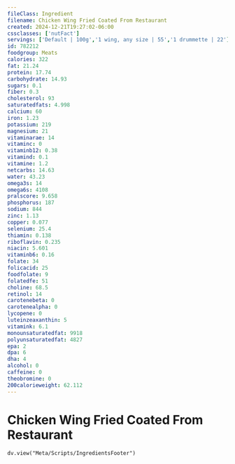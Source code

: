 ```yaml
---
fileClass: Ingredient
filename: Chicken Wing Fried Coated From Restaurant
created: 2024-12-21T19:27:02-06:00
cssclasses: ['nutFact']
servings: ['Default | 100g','1 wing, any size | 55','1 drummette | 22']
id: 782212
foodgroup: Meats
calories: 322
fat: 21.24
protein: 17.74
carbohydrate: 14.93
sugars: 0.1
fiber: 0.3
cholesterol: 93
saturatedfats: 4.998
calcium: 60
iron: 1.23
potassium: 219
magnesium: 21
vitaminarae: 14
vitaminc: 0
vitaminb12: 0.38
vitamind: 0.1
vitamine: 1.2
netcarbs: 14.63
water: 43.23
omega3s: 14
omega6s: 4108
pralscore: 9.658
phosphorus: 187
sodium: 844
zinc: 1.13
copper: 0.077
selenium: 25.4
thiamin: 0.138
riboflavin: 0.235
niacin: 5.601
vitaminb6: 0.16
folate: 34
folicacid: 25
foodfolate: 9
folatedfe: 51
choline: 68.5
retinol: 14
carotenebeta: 0
carotenealpha: 0
lycopene: 0
luteinzeaxanthin: 5
vitamink: 6.1
monounsaturatedfat: 9918
polyunsaturatedfat: 4827
epa: 2
dpa: 6
dha: 4
alcohol: 0
caffeine: 0
theobromine: 0
200calorieweight: 62.112
---
```


# Chicken Wing Fried Coated From Restaurant

```dataviewjs
dv.view("Meta/Scripts/IngredientsFooter")
```
